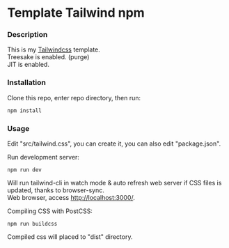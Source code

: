# Template Tailwind npm

### Description

This is my [Tailwindcss](https://tailwindcss.com/) template.  
Treesake is enabled. (purge)  
JIT is enabled.

### Installation

Clone this repo, enter repo directory, then run:

```sh
npm install
```

### Usage

Edit "src/tailwind.css", you can create it, you can also edit "package.json".

Run development server:

```
npm run dev
```

Will run tailwind-cli in watch mode & auto refresh web server if CSS files is
updated, thanks to browser-sync.  
Web browser, access [http://localhost:3000/](http://localhost:3000/).

Compiling CSS with PostCSS:

```
npm run buildcss
```

Compiled css will placed to "dist" directory.
